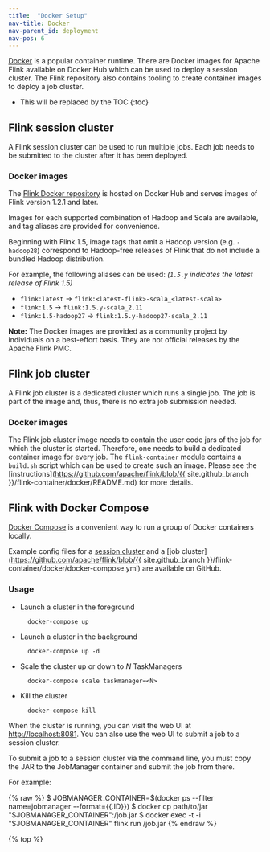```yaml
---
title:  "Docker Setup"
nav-title: Docker
nav-parent_id: deployment
nav-pos: 6
---
```

<!--
Licensed to the Apache Software Foundation (ASF) under one
or more contributor license agreements.  See the NOTICE file
distributed with this work for additional information
regarding copyright ownership.  The ASF licenses this file
to you under the Apache License, Version 2.0 (the
"License"); you may not use this file except in compliance
with the License.  You may obtain a copy of the License at

  http://www.apache.org/licenses/LICENSE-2.0

Unless required by applicable law or agreed to in writing,
software distributed under the License is distributed on an
"AS IS" BASIS, WITHOUT WARRANTIES OR CONDITIONS OF ANY
KIND, either express or implied.  See the License for the
specific language governing permissions and limitations
under the License.
-->

[Docker](https://www.docker.com) is a popular container runtime. 
There are Docker images for Apache Flink available on Docker Hub which can be used to deploy a session cluster.
The Flink repository also contains tooling to create container images to deploy a job cluster.

* This will be replaced by the TOC
{:toc}

## Flink session cluster

A Flink session cluster can be used to run multiple jobs. 
Each job needs to be submitted to the cluster after it has been deployed. 

### Docker images

The [Flink Docker repository](https://hub.docker.com/_/flink/) is hosted on
Docker Hub and serves images of Flink version 1.2.1 and later.

Images for each supported combination of Hadoop and Scala are available, and tag aliases are provided for convenience.

Beginning with Flink 1.5, image tags that omit a Hadoop version (e.g.
`-hadoop28`) correspond to Hadoop-free releases of Flink that do not include a
bundled Hadoop distribution.

For example, the following aliases can be used: *(`1.5.y` indicates the latest
release of Flink 1.5)*

* `flink:latest` → `flink:<latest-flink>-scala_<latest-scala>`
* `flink:1.5` → `flink:1.5.y-scala_2.11`
* `flink:1.5-hadoop27` → `flink:1.5.y-hadoop27-scala_2.11`

**Note:** The Docker images are provided as a community project by individuals
on a best-effort basis. They are not official releases by the Apache Flink PMC.

## Flink job cluster

A Flink job cluster is a dedicated cluster which runs a single job. 
The job is part of the image and, thus, there is no extra job submission needed. 

### Docker images

The Flink job cluster image needs to contain the user code jars of the job for which the cluster is started.
Therefore, one needs to build a dedicated container image for every job.
The `flink-container` module contains a `build.sh` script which can be used to create such an image.
Please see the [instructions](https://github.com/apache/flink/blob/{{ site.github_branch }}/flink-container/docker/README.md) for more details. 

## Flink with Docker Compose

[Docker Compose](https://docs.docker.com/compose/) is a convenient way to run a
group of Docker containers locally.

Example config files for a [session cluster](https://github.com/docker-flink/examples/blob/master/docker-compose.yml) and a [job cluster](https://github.com/apache/flink/blob/{{ site.github_branch }}/flink-container/docker/docker-compose.yml)
are available on GitHub.

### Usage

* Launch a cluster in the foreground

        docker-compose up

* Launch a cluster in the background

        docker-compose up -d

* Scale the cluster up or down to *N* TaskManagers

        docker-compose scale taskmanager=<N>

* Kill the cluster

        docker-compose kill

When the cluster is running, you can visit the web UI at [http://localhost:8081](http://localhost:8081). 
You can also use the web UI to submit a job to a session cluster.

To submit a job to a session cluster via the command line, you must copy the JAR to the JobManager
container and submit the job from there.

For example:

{% raw %}
    $ JOBMANAGER_CONTAINER=$(docker ps --filter name=jobmanager --format={{.ID}})
    $ docker cp path/to/jar "$JOBMANAGER_CONTAINER":/job.jar
    $ docker exec -t -i "$JOBMANAGER_CONTAINER" flink run /job.jar
{% endraw %}

{% top %}
